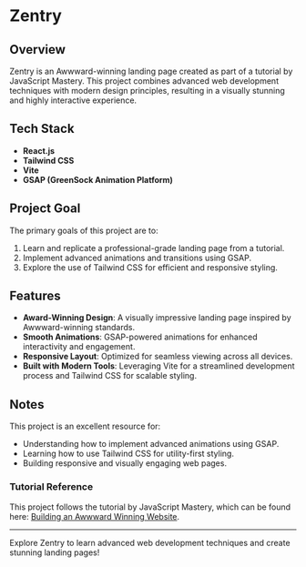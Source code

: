 # Zentry

## Overview
Zentry is an Awwward-winning landing page created as part of a tutorial by JavaScript Mastery. This project combines advanced web development techniques with modern design principles, resulting in a visually stunning and highly interactive experience.

## Tech Stack
- **React.js**
- **Tailwind CSS**
- **Vite**
- **GSAP (GreenSock Animation Platform)**

## Project Goal
The primary goals of this project are to:
1. Learn and replicate a professional-grade landing page from a tutorial.
2. Implement advanced animations and transitions using GSAP.
3. Explore the use of Tailwind CSS for efficient and responsive styling.

## Features
- **Award-Winning Design**: A visually impressive landing page inspired by Awwward-winning standards.
- **Smooth Animations**: GSAP-powered animations for enhanced interactivity and engagement.
- **Responsive Layout**: Optimized for seamless viewing across all devices.
- **Built with Modern Tools**: Leveraging Vite for a streamlined development process and Tailwind CSS for scalable styling.

## Notes
This project is an excellent resource for:
- Understanding how to implement advanced animations using GSAP.
- Learning how to use Tailwind CSS for utility-first styling.
- Building responsive and visually engaging web pages.

### Tutorial Reference
This project follows the tutorial by JavaScript Mastery, which can be found here: [Building an Awwward Winning Website](https://www.youtube.com/watch?v=zA9r5zTllx4).

---
Explore Zentry to learn advanced web development techniques and create stunning landing pages!

